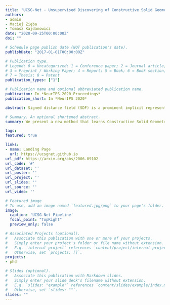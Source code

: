 ```yaml
---
title: "UCSG-Net - Unsupervised Discovering of Constructive Solid Geometry Tree"
authors:
- admin
- Maciej Zięba
- Tomasz Kajdanowicz
date: "2020-09-25T00:00:00Z"
doi: ""

# Schedule page publish date (NOT publication's date).
publishDate: "2017-01-01T00:00:00Z"

# Publication type.
# Legend: 0 = Uncategorized; 1 = Conference paper; 2 = Journal article;
# 3 = Preprint / Working Paper; 4 = Report; 5 = Book; 6 = Book section;
# 7 = Thesis; 8 = Patent
publication_types: ["1"]

# Publication name and optional abbreviated publication name.
publication: In *NeurIPS 2020 Proceedings*
publication_short: In *NeurIPS 2020*

abstract: Signed distance field (SDF) is a prominent implicit representation of 3D meshes. Methods that are based on such representation achieved state-of-the-art 3D shape reconstruction quality. However, these methods struggle to reconstruct non-convex shapes. One remedy is to incorporate a constructive solid geometry framework (CSG) that represents a shape as a decomposition into primitives. It allows to embody a 3D shape of high complexity and non-convexity with a simple tree representation of Boolean operations. Nevertheless, existing approaches are supervised and require the entire CSG parse tree that is given upfront during the training process. On the contrary, we propose a model that extracts a CSG parse tree without any supervision - UCSG-Net. Our model predicts parameters of primitives and binarizes their SDF representation through differentiable indicator function. It is achieved jointly with discovering the structure of a Boolean operators tree. The model selects dynamically which operator combination over primitives leads to the reconstruction of high fidelity. We evaluate our method on 2D and 3D autoencoding tasks. We show that the predicted parse tree representation is interpretable and can be used in CAD software.

# Summary. An optional shortened abstract.
summary: We present a new method that learns Constructive Solid Geometry (CSG) operations that operates on Signed Distance Field representation of 2D/3D shapes. The method discovers these operations without any supervision.

tags:
featured: true

links:
- name: Landing Page
  url: https://ucsgnet.github.io
url_pdf: https://arxiv.org/abs/2006.09102
url_code: '#'
url_dataset: ''
url_poster: ''
url_project: ''
url_slides: ''
url_source: ''
url_video: ''

# Featured image
# To use, add an image named `featured.jpg/png` to your page's folder. 
image:
  caption: 'UCSG-Net Pipeline'
  focal_point: "TopRight"
  preview_only: false

# Associated Projects (optional).
#   Associate this publication with one or more of your projects.
#   Simply enter your project's folder or file name without extension.
#   E.g. `internal-project` references `content/project/internal-project/index.md`.
#   Otherwise, set `projects: []`.
projects:
- phd

# Slides (optional).
#   Associate this publication with Markdown slides.
#   Simply enter your slide deck's filename without extension.
#   E.g. `slides: "example"` references `content/slides/example/index.md`.
#   Otherwise, set `slides: ""`.
slides: ""
---
```


<!-- {{% alert note %}}
Click the *Cite* button above to demo the feature to enable visitors to import publication metadata into their reference management software.
{{% /alert %}}

{{% alert note %}}
Click the *Slides* button above to demo Academic's Markdown slides feature.
{{% /alert %}}

Supplementary notes can be added here, including [code and math](https://sourcethemes.com/academic/docs/writing-markdown-latex/). -->

